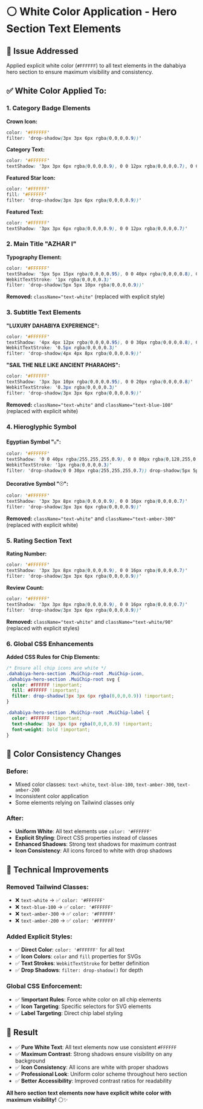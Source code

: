 # ⚪ White Color Application - Hero Section Text Elements

## 🎯 **Issue Addressed**
Applied explicit white color (`#FFFFFF`) to all text elements in the dahabiya hero section to ensure maximum visibility and consistency.

## ✅ **White Color Applied To:**

### **1. Category Badge Elements**
**Crown Icon:**
```css
color: '#FFFFFF'
filter: 'drop-shadow(3px 3px 6px rgba(0,0,0,0.9))'
```

**Category Text:**
```css
color: '#FFFFFF'
textShadow: '3px 3px 6px rgba(0,0,0,0.9), 0 0 12px rgba(0,0,0,0.7), 0 0 24px rgba(255,255,255,0.3)'
```

**Featured Star Icon:**
```css
color: '#FFFFFF'
fill: '#FFFFFF'
filter: 'drop-shadow(3px 3px 6px rgba(0,0,0,0.9))'
```

**Featured Text:**
```css
color: '#FFFFFF'
textShadow: '3px 3px 6px rgba(0,0,0,0.9), 0 0 12px rgba(0,0,0,0.7)'
```

### **2. Main Title "AZHAR I"**
**Typography Element:**
```css
color: '#FFFFFF'
textShadow: '5px 5px 15px rgba(0,0,0,0.95), 0 0 40px rgba(0,0,0,0.8), 0 0 80px rgba(255,255,255,0.4), 0 0 120px rgba(0,128,255,0.3)'
WebkitTextStroke: '1px rgba(0,0,0,0.3)'
filter: 'drop-shadow(5px 5px 10px rgba(0,0,0,0.9))'
```

**Removed:** `className="text-white"` (replaced with explicit style)

### **3. Subtitle Text Elements**
**"LUXURY DAHABIYA EXPERIENCE":**
```css
color: '#FFFFFF'
textShadow: '4px 4px 12px rgba(0,0,0,0.95), 0 0 30px rgba(0,0,0,0.8), 0 0 40px rgba(255,255,255,0.3)'
WebkitTextStroke: '0.5px rgba(0,0,0,0.3)'
filter: 'drop-shadow(4px 4px 8px rgba(0,0,0,0.9))'
```

**"SAIL THE NILE LIKE ANCIENT PHARAOHS":**
```css
color: '#FFFFFF'
textShadow: '3px 3px 10px rgba(0,0,0,0.95), 0 0 20px rgba(0,0,0,0.8)'
WebkitTextStroke: '0.3px rgba(0,0,0,0.3)'
filter: 'drop-shadow(3px 3px 6px rgba(0,0,0,0.9))'
```

**Removed:** `className="text-white"` and `className="text-blue-100"` (replaced with explicit white)

### **4. Hieroglyphic Symbol**
**Egyptian Symbol "𓊪":**
```css
color: '#FFFFFF'
textShadow: '0 0 40px rgba(255,255,255,0.9), 0 0 80px rgba(0,128,255,0.7), 5px 5px 15px rgba(0,0,0,0.95), 0 0 120px rgba(255,255,255,0.5)'
WebkitTextStroke: '1px rgba(0,0,0,0.3)'
filter: 'drop-shadow(0 0 30px rgba(255,255,255,0.7)) drop-shadow(5px 5px 10px rgba(0,0,0,0.9))'
```

**Decorative Symbol "𓇳":**
```css
color: '#FFFFFF'
textShadow: '3px 3px 8px rgba(0,0,0,0.9), 0 0 16px rgba(0,0,0,0.7)'
filter: 'drop-shadow(3px 3px 6px rgba(0,0,0,0.9))'
```

**Removed:** `className="text-white"` and `className="text-amber-300"` (replaced with explicit white)

### **5. Rating Section Text**
**Rating Number:**
```css
color: '#FFFFFF'
textShadow: '3px 3px 8px rgba(0,0,0,0.9), 0 0 16px rgba(0,0,0,0.7)'
filter: 'drop-shadow(3px 3px 6px rgba(0,0,0,0.9))'
```

**Review Count:**
```css
color: '#FFFFFF'
textShadow: '3px 3px 8px rgba(0,0,0,0.9), 0 0 16px rgba(0,0,0,0.7)'
filter: 'drop-shadow(3px 3px 6px rgba(0,0,0,0.9))'
```

**Removed:** `className="text-white"` and `className="text-white/90"` (replaced with explicit styles)

### **6. Global CSS Enhancements**
**Added CSS Rules for Chip Elements:**
```css
/* Ensure all chip icons are white */
.dahabiya-hero-section .MuiChip-root .MuiChip-icon,
.dahabiya-hero-section .MuiChip-root svg {
  color: #FFFFFF !important;
  fill: #FFFFFF !important;
  filter: drop-shadow(3px 3px 6px rgba(0,0,0,0.9)) !important;
}

.dahabiya-hero-section .MuiChip-root .MuiChip-label {
  color: #FFFFFF !important;
  text-shadow: 3px 3px 6px rgba(0,0,0,0.9) !important;
  font-weight: bold !important;
}
```

## 🎨 **Color Consistency Changes**

### **Before:**
- Mixed color classes: `text-white`, `text-blue-100`, `text-amber-300`, `text-amber-200`
- Inconsistent color application
- Some elements relying on Tailwind classes only

### **After:**
- **Uniform White**: All text elements use `color: '#FFFFFF'`
- **Explicit Styling**: Direct CSS properties instead of classes
- **Enhanced Shadows**: Strong text shadows for maximum contrast
- **Icon Consistency**: All icons forced to white with drop shadows

## 🔧 **Technical Improvements**

### **Removed Tailwind Classes:**
- ❌ `text-white` → ✅ `color: '#FFFFFF'`
- ❌ `text-blue-100` → ✅ `color: '#FFFFFF'`
- ❌ `text-amber-300` → ✅ `color: '#FFFFFF'`
- ❌ `text-amber-200` → ✅ `color: '#FFFFFF'`

### **Added Explicit Styles:**
- ✅ **Direct Color**: `color: '#FFFFFF'` for all text
- ✅ **Icon Colors**: `color` and `fill` properties for SVGs
- ✅ **Text Strokes**: `WebkitTextStroke` for better definition
- ✅ **Drop Shadows**: `filter: drop-shadow()` for depth

### **Global CSS Enforcement:**
- ✅ **!important Rules**: Force white color on all chip elements
- ✅ **Icon Targeting**: Specific selectors for SVG elements
- ✅ **Label Targeting**: Direct chip label styling

## 🚀 **Result**
- ✅ **Pure White Text**: All text elements now use consistent `#FFFFFF`
- ✅ **Maximum Contrast**: Strong shadows ensure visibility on any background
- ✅ **Icon Consistency**: All icons are white with proper shadows
- ✅ **Professional Look**: Uniform color scheme throughout hero section
- ✅ **Better Accessibility**: Improved contrast ratios for readability

**All hero section text elements now have explicit white color with maximum visibility!** ⚪✨

